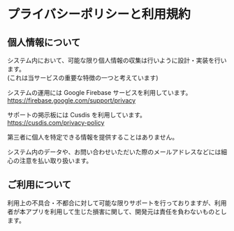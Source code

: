 # プライバシーポリシーと利用規約

## 個人情報について

システム内において、可能な限り個人情報の収集は行いように設計・実装を行います。  
(これは当サービスの重要な特徴の一つと考えています)

システムの運用には Google Firebase サービスを利用しています。  
https://firebase.google.com/support/privacy

サポートの掲示板には Cusdis を利用しています。
https://cusdis.com/privacy-policy

第三者に個人を特定できる情報を提供することはありません。

システム内のデータや、お問い合わせいただいた際のメールアドレスなどには細心の注意を払い取り扱います。

## ご利用について

利用上の不具合・不都合に対して可能な限りサポートを行っておりますが、利用者が本アプリを利用して生じた損害に関して、開発元は責任を負わないものとします。
